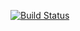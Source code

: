 [![Build Status](https://travis-ci.org/tvoloshina98/hello-world.svg?branch=master)](https://travis-ci.org/tvoloshina98/hello-world)
